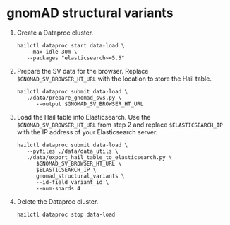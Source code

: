 # gnomAD structural variants

1. Create a Dataproc cluster.

   ```shell
   hailctl dataproc start data-load \
      --max-idle 30m \
      --packages "elasticsearch~=5.5"
   ```

2. Prepare the SV data for the browser. Replace `$GNOMAD_SV_BROWSER_HT_URL` with the
   location to store the Hail table.

   ```shell
   hailctl dataproc submit data-load \
      ./data/prepare_gnomad_svs.py \
         --output $GNOMAD_SV_BROWSER_HT_URL
   ```

3. Load the Hail table into Elasticsearch. Use the `$GNOMAD_SV_BROWSER_HT_URL` from step 2
   and replace `$ELASTICSEARCH_IP` with the IP address of your Elasticsearch server.

   ```shell
   hailctl dataproc submit data-load \
      --pyfiles ./data/data_utils \
      ./data/export_hail_table_to_elasticsearch.py \
         $GNOMAD_SV_BROWSER_HT_URL \
         $ELASTICSEARCH_IP \
         gnomad_structural_variants \
         --id-field variant_id \
         --num-shards 4
   ```

4. Delete the Dataproc cluster.

   ```shell
   hailctl dataproc stop data-load
   ```
